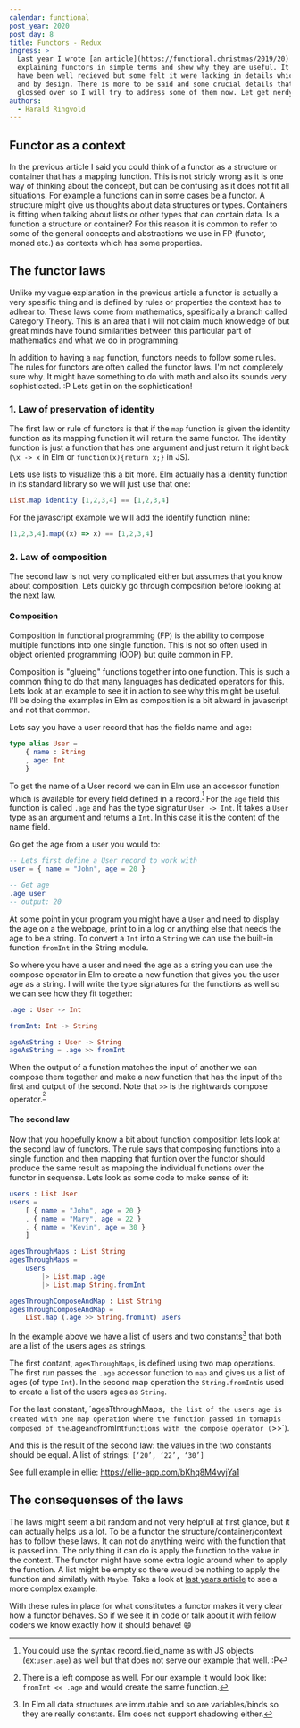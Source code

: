 ```yaml
---
calendar: functional
post_year: 2020
post_day: 8
title: Functors - Redux
ingress: >
  Last year I wrote [an article](https://functional.christmas/2019/20) trying
  explaining functors in simple terms and show why they are useful. It seem to
  have been well recieved but some felt it were lacking in details which is true
  and by design. There is more to be said and some crucial details that I
  glossed over so I will try to address some of them now. Let get nerdy!
authors:
  - Harald Ringvold
---
```

## Functor as a context

In the previous article I said you could think of a functor as a structure or container that has a mapping function. This is not stricly wrong as it is one way of thinking about the concept, but can be confusing as it does not fit all situations. For example a functions can in some cases be a functor. A structure might give us thoughts about data structures or types. Containers is fitting when talking about lists or other types that can contain data. Is a function a structure or container? For this reason it is common to refer to some of the general concepts and abstractions we use in FP (functor, monad etc.) as contexts which has some properties.

## The functor laws

Unlike my vague explanation in the previous article a functor is actually a very spesific thing and is defined by rules or properties the context has to adhear to. These laws come from mathematics, spesifically a branch called Category Theory. This is an area that I will not claim much knowledge of but great minds have found similarities between this particular part of mathematics and what we do in programming. 

In addition to having a `map` function, functors needs to follow some rules.
The rules for functors are often called the functor laws. I'm not completely sure why. It might have something to do with math and also its sounds very sophisticated. :P Lets get in on the sophistication!

### 1. Law of preservation of identity

The first law or rule of functors is that if the `map` function is given the identity function as its mapping function it will return the same functor. 
The identity function is just a function that has one argument and just return it right back (`\x -> x` in Elm or `function(x){return x;}` in JS).

Lets use lists to visualize this a bit more. Elm actually has a identity function in its standard library so we will just use that one:

```elm
List.map identity [1,2,3,4] == [1,2,3,4]
```

For the javascript example we will add the identify function inline:

```javascript
[1,2,3,4].map((x) => x) == [1,2,3,4]
```

### 2. Law of composition

The second law is not very complicated either but assumes that you know about composition. Lets quickly go through composition before looking at the next law.

#### Composition

Composition in functional programming (FP) is the ability to compose multiple functions into one single function. This is not so often used in object oriented programming (OOP) but quite common in FP. 

Composition is "glueing" functions together into one function. This is such a common thing to do that many languages has dedicated operators for this. Lets look at an example to see it in action to see why this might be useful. I'll be doing the examples in Elm as composition is a bit akward in javascript and not that common.

Lets say you have a user record that has the fields name and age:

```elm
type alias User = 
    { name : String
    , age: Int
    }
```

To get the name of a User record we can in Elm use an accessor function which is available for every field defined in a record.<sup>[^accessor]</sup> For the `age` field this function is called `.age` and has the type signatur `User -> Int`. It takes a `User` type as an argument and returns a `Int`. In this case it is the content of the name field.

Go get the age from a user you would to: 

```elm
-- Lets first define a User record to work with
user = { name = "John", age = 20 }

-- Get age
.age user
-- output: 20
```

At some point in your program you might have a `User` and need to display the age on a the webpage, print to in a log or anything else that needs the age to be a string. To convert a `Int` into a `String` we can use the built-in function `fromInt` in the String module. 

So where you have a user and need the age as a string you can use the compose operator in Elm to create a new function that gives you the user age as a string. I will write the type signatures for the functions as well so we can see how they fit together: 

```elm
.age : User -> Int

fromInt: Int -> String

ageAsString : User -> String
ageAsString = .age >> fromInt
```

When the output of a function matches the input of another we can compose them together and make a new function that has the input of the first and output of the second. Note that `>>` is the rightwards compose operator.<sup>[^composeop]</sup>

#### The second law

Now that you hopefully know a bit about function composition lets look at the second law of functors. The rule says that composing functions into a single function and then mapping that funtion over the functor should produce the same result as mapping the individual functions over the functor in sequense. Lets look as some code to make sense of it:

```elm
users : List User
users = 
    [ { name = "John", age = 20 }
    , { name = "Mary", age = 22 }
    , { name = "Kevin", age = 30 }
    ]

agesThroughMaps : List String
agesThroughMaps = 
    users
        |> List.map .age
        |> List.map String.fromInt

agesThroughComposeAndMap : List String
agesThroughComposeAndMap = 
	List.map (.age >> String.fromInt) users
```

In the example above we have a list of users and two constants[^const] that both are a list of the users ages as strings. 

The first contant, `agesThroughMaps`, is defined using two map operations. The first run passes the `.age` accessor function to `map` and gives us a list of ages (of type `Int`). In the second map operation the `String.fromInt`is used to create a list of the users ages as `String`. 

For the last constant, ´agesTthroughMaps`, the list of the users age is created with one map operation where the function passed in to`map`is composed of the`.age`and`fromInt`functions with the compose operator (`>>`). 

And this is the result of the second law: the values in the two constants should be equal. A list of strings: `[‘20’, ‘22’, ‘30’]`

See full example in ellie: <https://ellie-app.com/bKhq8M4vyjYa1>

## The consequenses of the laws

The laws might seem a bit random and not very helpfull at first glance, but it can actually helps us a lot. To be a functor the structure/container/context has to follow these laws. It can not do anything weird with the function that is passed inn. The only thing it can do is apply the function to the value in the context. The functor might have some extra logic around when to apply the function. A list might be empty so there would be nothing to apply the function and similatly with `Maybe`. Take a look at [last years article](https://functional.christmas/2019/20) to see a more complex example.

With these rules in place for what constitutes a functor makes it very clear how a functor behaves. So if we see it in code or talk about it with fellow coders we know exactly how it should behave! 😄

[^accessor]: You could use the syntax record.field_name as with JS objects (ex:`user.age`) as well but that does not serve our example that well. :P
[^composeop]: There is a left compose as well. For our example it would look like: `fromInt << .age` and would create the same function.
[^const]: In Elm all data structures are immutable and so are variables/binds so they are really constants. Elm does not support shadowing either.